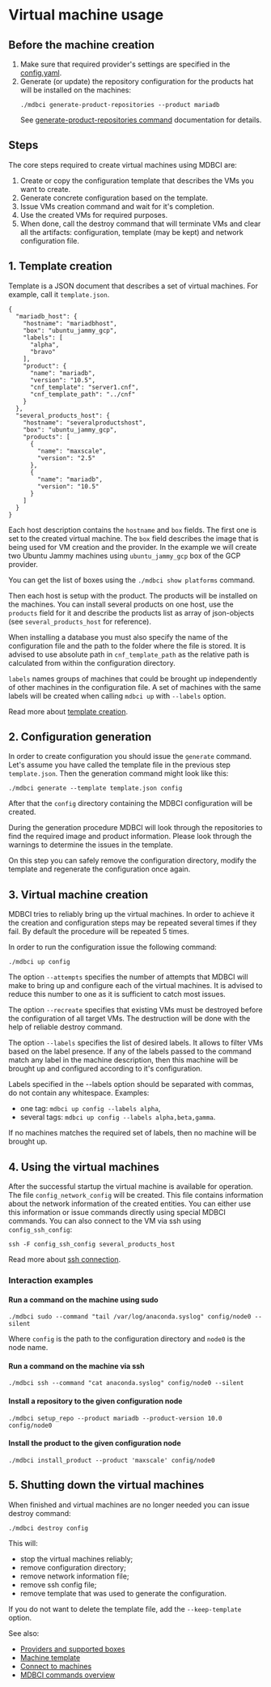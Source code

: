 # Virtual machine usage

## Before the machine creation

1. Make sure that required provider's settings are specified in the [config.yaml](../general_configuration/config_yaml.md).
2. Generate (or update) the repository configuration for the products hat will be installed on the machines:
    ```
    ./mdbci generate-product-repositories --product mariadb
    ```
   See [generate-product-repositories command](../commands/generate-product-repositories.md) documentation for details.

## Steps

The core steps required to create virtual machines using MDBCI are:

1. Create or copy the configuration template that describes the VMs you want to create.
2. Generate concrete configuration based on the template.
3. Issue VMs creation command and wait for it's completion.
4. Use the created VMs for required purposes.
5. When done, call the destroy command that will terminate VMs and clear all the artifacts: configuration, template (may be kept) and network configuration file.

## 1. Template creation

Template is a JSON document that describes a set of virtual machines. For example, call it `template.json`.

```json5
{
  "mariadb_host": {
    "hostname": "mariadbhost",
    "box": "ubuntu_jammy_gcp",
    "labels": [
      "alpha",
      "bravo"
    ],
    "product": {
      "name": "mariadb",
      "version": "10.5",
      "cnf_template": "server1.cnf",
      "cnf_template_path": "../cnf"
    }
  },
  "several_products_host": {
    "hostname": "severalproductshost",
    "box": "ubuntu_jammy_gcp",
    "products": [
      {
        "name": "maxscale",
        "version": "2.5"
      },
      {
        "name": "mariadb",
        "version": "10.5"
      }
    ]
  }
}
```

Each host description contains the `hostname` and `box` fields. The first one is set to the created virtual machine. The `box` field describes the image that is being used for VM creation and the provider. In the example we will create two Ubuntu Jammy machines using `ubuntu_jammy_gcp` box of the GCP provider.

You can get the list of boxes using the `./mdbci show platforms` command.

Then each host is setup with the product. The products will be installed on the machines. You can install several products on one host, use the `products` field for it and describe the products list as array of json-objects (see `several_products_host` for reference).

When installing a database you must also specify the name of the configuration file and the path to the folder where the file is stored. It is advised to use absolute path in `cnf_template_path` as the relative path is calculated from within the configuration directory.

`labels` names groups of machines that could be brought up independently of other machines in the configuration file. A set of machines with the same labels will be created when calling `mdbci up` with `--labels` option.

Read more about [template creation](./machine_template.md).

## 2. Configuration generation

In order to create configuration you should issue the `generate` command. Let's assume you have called the template file in the previous step `template.json`. Then the generation command might look like this:

```
./mdbci generate --template template.json config
```

After that the `config` directory containing the MDBCI configuration will be created.

During the generation procedure MDBCI will look through the repositories to find the required image and product information. Please look through the warnings to determine the issues in the template.

On this step you can safely remove the configuration directory, modify the template and regenerate the configuration once again.

## 3. Virtual machine creation

MDBCI tries to reliably bring up the virtual machines. In order to achieve it the creation and configuration steps may be repeated several times if they fail. By default the procedure will be repeated 5 times.

In order to run the configuration issue the following command:

```
./mdbci up config
```
The option `--attempts` specifies the number of attempts that MDBCI will make to bring up and configure each of the virtual machines. It is advised to reduce this number to one as it is sufficient to catch most issues.

The option `--recreate` specifies that existing VMs must be destroyed before the configuration of all target VMs. The destruction will be done with the help of reliable destroy command.

The option `--labels` specifies the list of desired labels. It allows to filter VMs based on the label presence. If any of the labels passed to the command match any label in the machine description, then this machine will be brought up and configured according to it's configuration.

Labels specified in the --labels option should be separated with commas, do not contain any whitespace. Examples:
* one tag: `mdbci up config --labels alpha`,
* several tags: `mdbci up config --labels alpha,beta,gamma`.

If no machines matches the required set of labels, then no machine will be brought up.

## 4. Using the virtual machines

After the successful startup the virtual machine is available for operation. The file `config_network_config` will be created. This file contains information about the network information of the created entities. You can either use this information or issue commands directly using special MDBCI commands.
You can also connect to the VM via ssh using `config_ssh_config`:
```
ssh -F config_ssh_config several_products_host
```
Read more about [ssh connection](connect_to_vms.md).

### Interaction examples

#### Run a command on the machine using sudo

```
./mdbci sudo --command "tail /var/log/anaconda.syslog" config/node0 --silent
```
Where `config` is the path to the configuration directory and `node0` is the node name.

#### Run a command on the machine via ssh

```
./mdbci ssh --command "cat anaconda.syslog" config/node0 --silent
```

#### Install a repository to the given configuration node

```
./mdbci setup_repo --product mariadb --product-version 10.0 config/node0
```

#### Install the product to the given configuration node

```
./mdbci install_product --product 'maxscale' config/node0
```

## 5. Shutting down the virtual machines

When finished and virtual machines are no longer needed you can issue destroy command:

```
./mdbci destroy config
```

This will:
* stop the virtual machines reliably;
* remove configuration directory;
* remove network information file;
* remove ssh config file;
* remove template that was used to generate the configuration.

If you do not want to delete the template file, add the `--keep-template` option.

See also:
* [Providers and supported boxes](all_providers_and_boxes.md)
* [Machine template](machine_template.md)
* [Connect to machines](connect_to_vms.md)
* [MDBCI commands overview](../commands/commands_summary.md)
